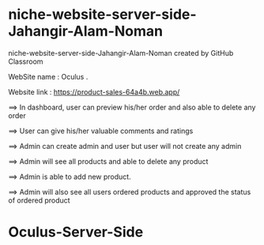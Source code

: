 # niche-website-server-side-Jahangir-Alam-Noman
niche-website-server-side-Jahangir-Alam-Noman created by GitHub Classroom

WebSite name : Oculus .


Website link : https://product-sales-64a4b.web.app/

==> In dashboard, user  can  preview his/her order and  also  able to delete any order

==> User can give his/her valuable comments and ratings

==> Admin can create admin  and user but user  will not create any admin

==> Admin will see all products and able to delete any  product

==> Admin is able to add new product. 

==> Admin will also see all users  ordered products and approved the status of ordered product



# Oculus-Server-Side
